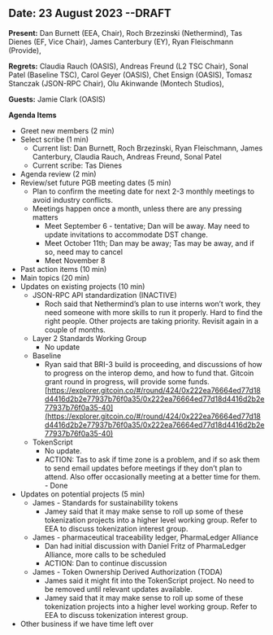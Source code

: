 
## Date: 23 August 2023 --DRAFT

**Present:** Dan Burnett (EEA, Chair), Roch Brzezinski (Nethermind), Tas Dienes (EF, Vice Chair), James Canterbury (EY), Ryan Fleischmann (Provide),

**Regrets:** Claudia Rauch (OASIS), Andreas Freund (L2 TSC Chair), Sonal Patel (Baseline TSC), Carol Geyer (OASIS), Chet Ensign (OASIS), Tomasz Stanczak (JSON-RPC Chair), Olu Akinwande (Montech Studios), 

**Guests:** Jamie Clark (OASIS)

**Agenda Items**

* Greet new members (2 min)
* Select scribe (1 min)
    * Current list: Dan Burnett, Roch Brzezinski, Ryan Fleischmann, James Canterbury, Claudia Rauch, Andreas Freund, Sonal Patel
    * Current scribe: Tas Dienes
* Agenda review (2 min)
* Review/set future PGB meeting dates (5 min)
    * Plan to confirm the meeting date for next 2-3 monthly meetings to avoid industry conflicts. 
    * Meetings happen once a month, unless there are any pressing matters
        * Meet September 6 - tentative; Dan will be away.  May need to update invitations to accommodate DST change.
        * Meet October 11th; Dan may be away; Tas may be away, and if so, need may to cancel
        * Meet November 8
* Past action items (10 min)
* Main topics (20 min) 
* Updates on existing projects (10 min)
    * JSON-RPC API standardization (INACTIVE)
        * Roch said that Nethermind’s plan to use interns won’t work, they need someone with more skills to run it properly. Hard to find the right people. Other projects are taking priority. Revisit again in a couple of months.
    * Layer 2 Standards Working Group 
        * No update
    * Baseline
        * Ryan said that BRI-3 build is proceeding, and discussions of how to progress on the interop demo, and how to fund that. Gitcoin grant round in progress, will provide some funds. \
[https://explorer.gitcoin.co/#/round/424/0x222ea76664ed77d18d4416d2b2e77937b76f0a35/0x222ea76664ed77d18d4416d2b2e77937b76f0a35-40](https://explorer.gitcoin.co/#/round/424/0x222ea76664ed77d18d4416d2b2e77937b76f0a35/0x222ea76664ed77d18d4416d2b2e77937b76f0a35-40) 
    * TokenScript 
        * No update.  
        * ACTION: Tas to ask if time zone is a problem, and if so ask them to send email updates before meetings if they don’t plan to attend. Also offer occasionally meeting at a better time for them. - Done
* Updates on potential projects (5 min) 
    * James - Standards for sustainability tokens
        * Jamey said that it may make sense to roll up some of these tokenization projects into a higher level working group.  Refer to EEA to discuss tokenization interest group.
    * James - pharmaceutical traceability ledger, PharmaLedger Alliance
        * Dan had initial discussion with Daniel Fritz of PharmaLedger Alliance, more calls to be scheduled
        * ACTION: Dan to continue discussion
    * James - Token Ownership Derived Authorization (TODA) 
        * James said it might fit into the TokenScript project. No need to be removed until relevant updates available.
        * Jamey said that it may make sense to roll up some of these tokenization projects into a higher level working group.  Refer to EEA to discuss tokenization interest group.
* Other business if we have time left over
